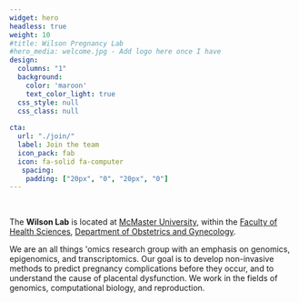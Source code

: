 ```yaml
---
widget: hero
headless: true
weight: 10
#title: Wilson Pregnancy Lab
#hero_media: welcome.jpg - Add logo here once I have
design:
  columns: "1"
  background:
    color: 'maroon'
    text_color_light: true
  css_style: null
  css_class: null
  
cta:
  url: "./join/"
  label: Join the team
  icon_pack: fab
  icon: fa-solid fa-computer
   spacing:
    padding: ["20px", "0", "20px", "0"]
---
```

<br>

The **Wilson Lab** is located at [McMaster University,](https://www.mcmaster.ca/) within the [Faculty of Health Sciences](https://healthsci.mcmaster.ca/), [Department of Obstetrics and Gynecology](https://obsgyn.mcmaster.ca/home).

We are an all things 'omics research group with an emphasis on genomics, epigenomics, and transcriptomics. Our goal is to develop non-invasive methods to predict pregnancy complications before they occur, and to understand the cause of placental dysfunction. We work in the fields of genomics, computational biology, and reproduction.

